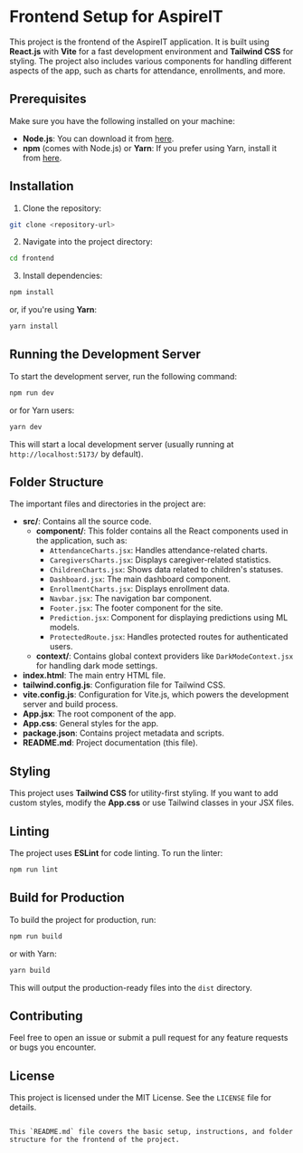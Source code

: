 # Frontend Setup for AspireIT

This project is the frontend of the AspireIT application. It is built using **React.js** with **Vite** for a fast development environment and **Tailwind CSS** for styling. The project also includes various components for handling different aspects of the app, such as charts for attendance, enrollments, and more.

## Prerequisites

Make sure you have the following installed on your machine:

- **Node.js**: You can download it from [here](https://nodejs.org/).
- **npm** (comes with Node.js) or **Yarn**: If you prefer using Yarn, install it from [here](https://yarnpkg.com/).

## Installation

1. Clone the repository:

```bash
git clone <repository-url>
```

2. Navigate into the project directory:

```bash
cd frontend
```

3. Install dependencies:

```bash
npm install
```

or, if you're using **Yarn**:

```bash
yarn install
```

## Running the Development Server

To start the development server, run the following command:

```bash
npm run dev
```

or for Yarn users:

```bash
yarn dev
```

This will start a local development server (usually running at `http://localhost:5173/` by default).

## Folder Structure

The important files and directories in the project are:

- **src/**: Contains all the source code.
  - **component/**: This folder contains all the React components used in the application, such as:
    - `AttendanceCharts.jsx`: Handles attendance-related charts.
    - `CaregiversCharts.jsx`: Displays caregiver-related statistics.
    - `ChildrenCharts.jsx`: Shows data related to children's statuses.
    - `Dashboard.jsx`: The main dashboard component.
    - `EnrollmentCharts.jsx`: Displays enrollment data.
    - `Navbar.jsx`: The navigation bar component.
    - `Footer.jsx`: The footer component for the site.
    - `Prediction.jsx`: Component for displaying predictions using ML models.
    - `ProtectedRoute.jsx`: Handles protected routes for authenticated users.
  - **context/**: Contains global context providers like `DarkModeContext.jsx` for handling dark mode settings.
- **index.html**: The main entry HTML file.
- **tailwind.config.js**: Configuration file for Tailwind CSS.
- **vite.config.js**: Configuration for Vite.js, which powers the development server and build process.
- **App.jsx**: The root component of the app.
- **App.css**: General styles for the app.
- **package.json**: Contains project metadata and scripts.
- **README.md**: Project documentation (this file).

## Styling

This project uses **Tailwind CSS** for utility-first styling. If you want to add custom styles, modify the **App.css** or use Tailwind classes in your JSX files.

## Linting

The project uses **ESLint** for code linting. To run the linter:

```bash
npm run lint
```

## Build for Production

To build the project for production, run:

```bash
npm run build
```

or with Yarn:

```bash
yarn build
```

This will output the production-ready files into the `dist` directory.

## Contributing

Feel free to open an issue or submit a pull request for any feature requests or bugs you encounter.

## License

This project is licensed under the MIT License. See the `LICENSE` file for details.
```

This `README.md` file covers the basic setup, instructions, and folder structure for the frontend of the project. 